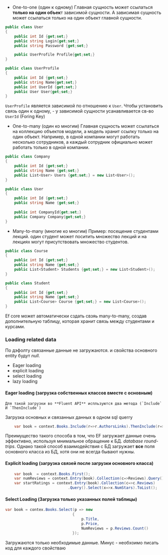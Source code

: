 -  One-to-one (один к одному)
Главная сущность может ссылаться **только на один объек**т зависимой сущности. А зависимая сущность может ссылаться только на один объект главной сущности.
```cs
public class User
{
	public int Id {get;set;}
	public string Login{get;set;}
	public string Password {get;set;}

	public UserProfile Profile{get;set;}
}

public class UserProfile
{
	public int Id {get;set;}
	public string Name{get;set;}
	public int UserId {get;set;}
	public User User{get;set;}
}

```
`UserProfile` является зависимой по отношению к `User`. Чтобы установить связь один к одному, - у зависимой сущности усанавливается св-во `UserId` (Foring Key) 


- One-to-many (один ко многим)
Главная сущность может ссылаться на коллекцию объектов модели, а модель хранит ссылку только на один объект.
Например, в одной компании могут работать несколько сотрудников, а каждый сотрудник официально может работать только в одной компании.

```cs
public class Company
{
	public int Id {get;set;}
	public string Name {get;set;}
	public List<User> Users {get;set;} = new List<User>();
}

public class User
{
	public int Id {get;set;}
	public string Name {get;set;}
	
	public int CompanyId{get;set;}
	public Company Company{get;set;}
}
```
- Many-to-many (многие ко многим)
Пример: посещение студентами лекций. один студент может поситить множество лекций и на лекциях могут присутствовать множество студентов.
```cs
public class Course
{
	public int Id {get;set;}
	public string Name {get;set;}
	public List<Student> Students {get;set;} = new List<Student>();
}

public class Student
{
	public int Id {get;set;}
	public string Name {get;set;}
	public List<Course> Course {get;set;} = new List<Course>();
}
```
Ef core может автоматически сздать свзяь many-to-many, создав дополнительную таблицу, которая хранит связь между студентами и курсами.

### Loading related data

По дэфолту  связанные данные не загружаются. и свойства основного entity будут *null*.
- Eager loading
- explicit loading
- select loading
- lazy loading

#### Eager loading (загрузка собственных классов вместе с основным)
	Для такой загрузки во **Fluent API** испльзуются два метода (`Include` И `ThenInclude`)
Загрузка основных и связанных данных в одном  sql querry

```cs
	var book = context.Books.Include(r=>r.AuthorsLinks).ThenInclude(r=>r.Author).Include(r=>r.Reviews).Include(r=> r.Propmotion).First();
```
Преимущество такого способа в том, что EF загружает данные очень эффективно, используя мнимальное обращение к БД. *database round-trips*. Однако такой способ взаимодействия с БД загружает **все** поля основного класса из БД, хотя они не всегда бывают нужны.

#### Explicit loading (загрузка связей после загрузки основного класса)
```cs
	var book  = context.Books.First();
	var numReviews = context.Entry(book).Collection(c=>Reviews).Query().Count();
	var startRatings = context.Entry(book).Collection(c=>c.Reviews)
							.Query().Select(x=>x.NumStars).ToList();
```

#### Select Loading (Загрузка только указанных полей таблицы)

```cs
var book = contex.Books.Select(p => new 
							  {
								  p.Title,
								  p.Price,
								  NumReviews = p.Reviews.Count()
							  });
```
Загружаются только необходимые данные.
Минус - необхоимо писать код для каждого свойстваю